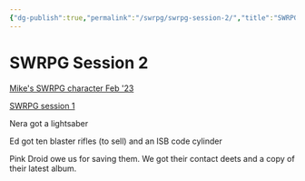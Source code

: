 ```yaml
---
{"dg-publish":true,"permalink":"/swrpg/swrpg-session-2/","title":"SWRPG Session 2","created":"2023-07-20T19:09:15.719+01:00","updated":"2025-02-25T22:17:58.219+00:00"}
---
```



# SWRPG Session 2

[Mike's SWRPG character Feb '23](Mike's%20SWRPG%20character%20Feb%20'23.md)

[SWRPG session 1](SWRPG%20session%201.md)

Nera got a lightsaber

Ed got ten blaster rifles (to sell) and an ISB code cylinder

Pink Droid owe us for saving them. We got their contact deets and a copy of their latest album. 

